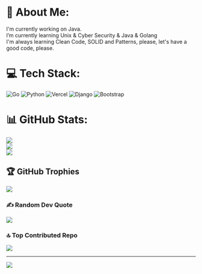 # 💫 About Me:
I'm currently working on Java.<br>I’m currently learning Unix & Cyber Security & Java & Golang<br>I'm always learning Clean Code, SOLID and Patterns, please, let's have a good code, please.<br>



# 💻 Tech Stack:
![Go](https://img.shields.io/badge/go-%2300ADD8.svg?style=for-the-badge&logo=go&logoColor=white) ![Python](https://img.shields.io/badge/python-3670A0?style=for-the-badge&logo=python&logoColor=ffdd54) ![Vercel](https://img.shields.io/badge/vercel-%23000000.svg?style=for-the-badge&logo=vercel&logoColor=white) ![Django](https://img.shields.io/badge/django-%23092E20.svg?style=for-the-badge&logo=django&logoColor=white) ![Bootstrap](https://img.shields.io/badge/bootstrap-%238511FA.svg?style=for-the-badge&logo=bootstrap&logoColor=white)
# 📊 GitHub Stats:
![](https://github-readme-stats.vercel.app/api?username=yavuzkanat&theme=dark&hide_border=false&include_all_commits=false&count_private=false)<br/>
![](https://github-readme-streak-stats.herokuapp.com/?user=yavuzkanat&theme=dark&hide_border=false)<br/>
![](https://github-readme-stats.vercel.app/api/top-langs/?username=yavuzkanat&theme=dark&hide_border=false&include_all_commits=false&count_private=false&layout=compact)

## 🏆 GitHub Trophies
![](https://github-profile-trophy.vercel.app/?username=yavuzkanat&theme=dark&no-frame=false&no-bg=true&margin-w=4)

### ✍️ Random Dev Quote
![](https://quotes-github-readme.vercel.app/api?type=horizontal&theme=dark)

### 🔝 Top Contributed Repo
![](https://github-contributor-stats.vercel.app/api?username=yavuzkanat&limit=5&theme=dark&combine_all_yearly_contributions=true)

---
[![](https://visitcount.itsvg.in/api?id=yavuzkanat&icon=0&color=0)](https://visitcount.itsvg.in)

<!-- Proudly created with GPRM ( https://gprm.itsvg.in ) -->
